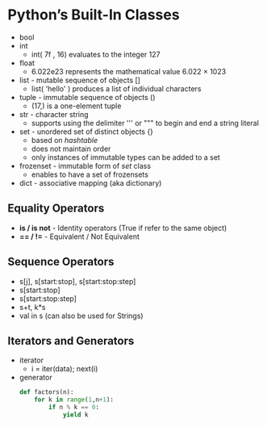 # Python’s Built-In Classes

* bool
* int
   - int( 7f , 16) evaluates to the integer 127
* float 
   - 6.022e23 represents the mathematical value 6.022 × 1023 
* list - mutable sequence of objects []
   - list( 'hello' ) produces a list of individual characters
* tuple - immutable sequence of objects ()
   - (17,) is a one-element tuple
* str - character string
   - supports using the delimiter ''' or """ to begin and end a string literal
* set - unordered set of distinct objects {}
   - based on _hashtable_
   - does not maintain order
   - only instances of immutable types can be added to a set
* frozenset - immutable form of _set_ class
   - enables to have a set of frozensets
* dict - associative mapping (aka dictionary)

## Equality Operators

* __is / is not__ - Identity operators (True if refer to the same object)
* __== / !=__ - Equivalent / Not Equivalent

## Sequence Operators
* s[j], s[start:stop], s[start:stop:step]
* s[start:stop] 
* s[start:stop:step]
* s+t, k*s 
* val in s (can also be used for Strings)

## Iterators and Generators
* iterator
     * i = iter(data); next(i)
* generator
    ``` python
    def factors(n):
        for k in range(1,n+1):
            if n % k == 0: 
                yield k
    ```